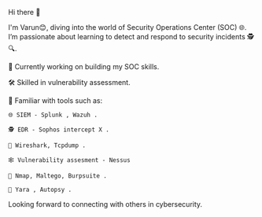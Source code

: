 Hi there 👋

I'm Varun😊, diving into the world of Security Operations Center (SOC) 🌐. I’m passionate about learning to detect and respond to security incidents 🕵️🔍.

🔭 Currently working on building my SOC skills.

🛠️ Skilled in vulnerability assessment.

🐉 Familiar with tools such as: 

    🌐 SIEM - Splunk , Wazuh .
    
    🕵️ EDR - Sophos intercept X .
    
    🛜 Wireshark, Tcpdump .
    
    🕸️ Vulnerability assesment - Nessus 
    
    🍁 Nmap, Maltego, Burpsuite .

    🚩 Yara , Autopsy .
    

Looking forward to connecting with others in cybersecurity.

